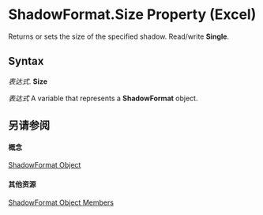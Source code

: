 
# ShadowFormat.Size Property (Excel)

Returns or sets the size of the specified shadow. Read/write  **Single**.


## Syntax

 _表达式_. **Size**

 _表达式_ A variable that represents a **ShadowFormat** object.


## 另请参阅


#### 概念


[ShadowFormat Object](2566c68e-f8d6-badc-3ce9-b6ae5f9c1cc2.md)
#### 其他资源


[ShadowFormat Object Members](http://msdn.microsoft.com/library/5512df5b-d899-7942-1309-4cf8d28fe96a%28Office.15%29.aspx)
